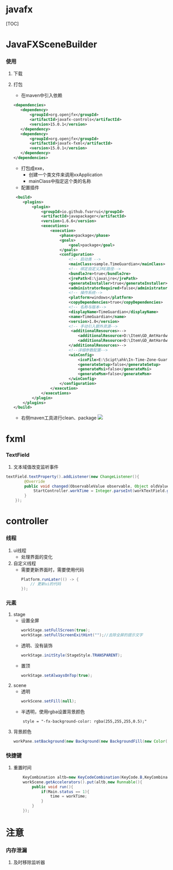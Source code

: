 # javafx


[TOC]
# JavaFXSceneBuilder
### 使用
1. 下载

2. 打包
	- 在maven中引入依赖
	 ```xml
	 <dependencies>
        <dependency>
            <groupId>org.openjfx</groupId>
            <artifactId>javafx-controls</artifactId>
            <version>15.0.1</version>
        </dependency>
        <dependency>
            <groupId>org.openjfx</groupId>
            <artifactId>javafx-fxml</artifactId>
            <version>15.0.1</version>
        </dependency>
    </dependencies>
	 ```
	- 打包成exe，
		- 创建一个类文件来调用xxApplication
		- mainClass中指定这个类的名称
	- 配置插件
	```xml
	 <build>
        <plugins>
            <plugin>
                <groupId>io.github.fvarrui</groupId>
                <artifactId>javapackager</artifactId>
                <version>1.6.6</version>
                <executions>
                    <execution>
                        <phase>package</phase>
                        <goals>
                            <goal>package</goal>
                        </goals>
                        <configuration>
                            <!-- 启动类 -->
                            <mainClass>sample.TimeGuardian</mainClass>
                            <!-- 绑定自定义JRE路径-->
                            <bundleJre>true</bundleJre>
                            <jrePath>E:\java\jre</jrePath>
                            <generateInstaller>true</generateInstaller>
                            <administratorRequired>false</administratorRequired>
                            <!-- 操作系统-->
                            <platform>windows</platform>
                            <copyDependencies>true</copyDependencies>
                            <!-- 名称与版本-->
                            <displayName>TimeGuardian</displayName>
                            <name>TimeGuardian</name>
                            <version>1.0</version>
                            <!-- 手动引入额外资源-->
                           	 <additionalResources>-->
                                <additionalResource>D:\Item\GD_AmtHardwareTest1.0\datas</additionalResource>
                                <additionalResource>D:\Item\GD_AmtHardwareTest1.0\lib</additionalResource>
                            </additionalResources>-->
                            <!--详细参数配置-->
                            <winConfig>
                                <icoFile>E:\Scipt\ahk\In-Time-Zone-Guardian\TimeGuardian.ico</icoFile>
                                <generateSetup>false</generateSetup>
                                <generateMsi>false</generateMsi>
                                <generateMsm>false</generateMsm>
                            </winConfig>
                        </configuration>
                    </execution>
                </executions>
            </plugin>
        </plugins>
    </build>
	```
	- 右侧maven工具进行clean、package
	![](https://joplin-1-1304734442.cos.ap-nanjing.myqcloud.com/maven%E5%8F%B3%E4%BE%A7%E8%8F%9C%E5%8D%95.png)
# fxml
### TextField
1. 文本域值改变监听事件
```java
textField.textProperty().addListener(new ChangeListener(){
		@Override
		public void changed(ObservableValue observable, Object oldValue, Object newValue) {
			StartController.workTime = Integer.parseInt(workTextField.getText()) * 1;
		}
	});

```
# controller
### 线程
1. ui线程
	- 处理界面的变化
2. 自定义线程
	- 需要更新界面时，需要使用代码
		```java
		Platform.runLater(() -> {
			// 更新ui的代码
		});
		```
### 元素
1. stage
	- 设置全屏
		```java
		workStage.setFullScreen(true);
		workStage.setFullScreenExitHint("");//去除全屏的提示文字
		```
	- 透明、没有装饰
		```java
		workStage.initStyle(StageStyle.TRANSPARENT);
		```
	- 置顶
		```java
		workStage.setAlwaysOnTop(true);
		```
2. scene
	- 透明
		```java
		workScene.setFill(null);
		```
	- 半透明，使用rgba设置背景颜色
	```fxml
		style = "-fx-background-color: rgba(255,255,255,0.5);"
	```
3. 背景颜色
	```java
	workPane.setBackground(new Background(new BackgroundFill(new Color(0.65,0.23,0,0.86), null, null)));
	```
### 快捷键
1. 重置时间
	```java
		KeyCombination altb=new KeyCodeCombination(KeyCode.B,KeyCombination.ALT_DOWN);
		workScene.getAccelerators().put(altb,new Runnable(){
			public void run(){
				if(Main.status == 1){
					time = workTime;
				}
			}
		});
	```
# 注意
### 内存泄漏
1. 及时移除监听器
